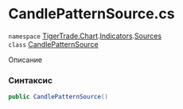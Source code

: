 
# CandlePatternSource.cs
`namespace` [TigerTrade.Chart](../../../../../TigerTrade.Chart.md).[Indicators](../../../../../TigerTrade.Chart/Indicators.md).[Sources](../../../../../TigerTrade.Chart/Indicators/Sources.md)  
    `class` [CandlePatternSource](../../CandlePatternSource.cs.md)

Описание

### Синтаксис
```csharp
public CandlePatternSource()
```


                    
                    